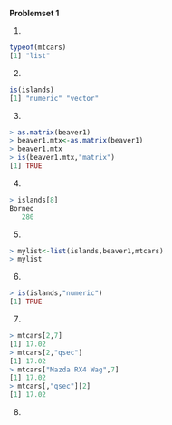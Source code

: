 **Problemset 1**

1.
````R
typeof(mtcars)
[1] "list"
````
2.
````R
is(islands)
[1] "numeric" "vector"
````
3.
````R
> as.matrix(beaver1)
> beaver1.mtx<-as.matrix(beaver1)
> beaver1.mtx
> is(beaver1.mtx,"matrix")
[1] TRUE
````
4.
````R
> islands[8]
Borneo 
   280 
````
5.
````R
> mylist<-list(islands,beaver1,mtcars)
> mylist
````
6.
````R
> is(islands,"numeric")
[1] TRUE
````
7.
````R
> mtcars[2,7]
[1] 17.02
> mtcars[2,"qsec"]
[1] 17.02
> mtcars["Mazda RX4 Wag",7]
[1] 17.02
> mtcars[,"qsec"][2]
[1] 17.02
````
8.
````R
